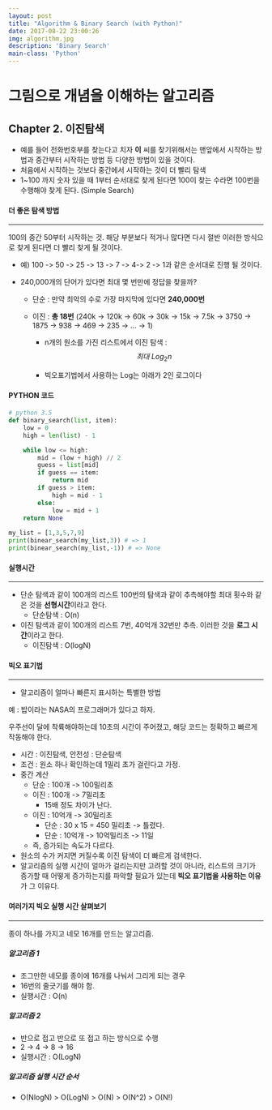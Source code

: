 ```yaml
---
layout: post
title: "Algorithm & Binary Search (with Python)"
date: 2017-08-22 23:00:26
img: algorithm.jpg
description: 'Binary Search'
main-class: 'Python'
---
```



# 그림으로 개념을 이해하는 알고리즘 
## Chapter 2. 이진탐색


- 예를 들어 전화번호부를 찾는다고 치자 **이** 씨를 찾기위해서는 맨앞에서 시작하는 방법과 중간부터 시작하는 방법 등 다양한 방법이 있을 것이다.
- 처음에서 시작하는 것보다 중간에서 시작하는 것이 더 빨리 탐색
- 1~100 까지 숫자 있을 때 1부터 순서대로 찾게 된다면 100이 찾는 수라면 100번을 수행해야 찾게 된다. (Simple Search)



#### 더 좋은 탐색 방법 

------------------

100의 중간 50부터 시작하는 것. 해당 부분보다 적거나 많다면 다시 절반 이러한 방식으로 찾게 된다면 더 빨리 찾게 될 것이다.

- 예) 100 -> 50 -> 25 -> 13 -> 7 -> 4-> 2 -> 1과 같은 순서대로 진행 될 것이다. 

- 240,000개의 단어가 있다면 최대 몇 번만에 정답을 찾을까?

  - 단순 : 만약 최악의 수로 가장 마지막에 있다면 **240,000번** 

  - 이진 : **총 18번** (240k -> 120k -> 60k -> 30k -> 15k -> 7.5k -> 3750 -> 1875 -> 938 -> 469 -> 235 -> … -> 1)

    - n개의 원소를 가진 리스트에서 이진 탐색 : 
      $$
      최대 \ Log_2n
      $$

    - 빅오표기법에서 사용하는 Log는 아래가 2인 로그이다

#### PYTHON 코드 

```python
# python 3.5 
def binary_search(list, item):
	low = 0
  	high = len(list) - 1

 	while low <= high:
      	mid = (low + high) // 2
  		guess = list[mid]
  		if guess == item:
    		return mid
        if guess > item:
    		high = mid - 1
  		else:
    		low = mid + 1
    return None
  
my_list = [1,3,5,7,9]
print(binear_search(my_list,3)) # => 1
print(binear_search(my_list,-1)) # => None
```



#### 실행시간

----------------

- 단순 탐색과 같이 100개의 리스트 100번의 탐색과 같이 추측해야할 최대 횟수와 같은 것을 **선형시간**이라고 한다.
  - 단순탐색 : O(n)
- 이진 탐색과 같이 100개의 리스트 7번, 40억개 32번만 추측. 이러한 것을 **로그 시간**이라고 한다.
  - 이진탐색 : O(logN)



#### 빅오 표기법 

-------

- 알고리즘이 얼마나 빠른지 표시하는 특별한 방법



예 : 밥이라는 NASA의 프로그래머가 있다고 하자. 

우주선이 달에 착륙해야하는데 10초의 시간이 주어졌고, 해당 코드는 정확하고 빠르게 작동해야 한다.  



- 시간 : 이진탐색, 안전성 : 단순탐색
- 조건 : 원소 하나 확인하는데 1밀리 초가 걸린다고 가정.
- 중간 계산 
  - 단순 : 100개 -> 100밀리초
  - 이진 : 100개 -> 7밀리초 
    - 15배 정도 차이가 난다. 
  - 이진 : 10억개 -> 30밀리초 
    - 단순 : 30 x 15 = 450 밀리초 -> 틀렸다. 
    - 단순 : 10억개 -> 10억밀리초 -> 11일 
  - 즉, 증가되는 속도가 다르다. 
- 원소의 수가 커지면 커질수록 이진 탐색이 더 빠르게 검색한다. 
- 알고리즘의 실행 시간이 얼마가 걸리는지만 고려할 것이 아니라, 리스트의 크기가 증가할 때 어떻게 증가하는지를 파악할 필요가 있는데 **빅오 표기법을 사용하는 이유**가 그 이유다.



#### 여러가지 빅오 실행 시간 살펴보기 

-------------

종이 하나를 가지고 네모 16개를 만드는 알고리즘. 

##### 알고리즘 1

- 조그만한 네모를 종이에 16개를 나눠서 그리게 되는 경우 
- 16번의 줄긋기를 해야 함. 
- 실행시간 : O(n)

##### 알고리즘 2

- 반으로 접고 반으로 또 접고 하는 방식으로 수행 
- 2 -> 4 -> 8 -> 16
- 실행시간 : O(LogN)

##### 알고리즘 실행 시간 순서 

- O(NlogN) > O(LogN) > O(N) > O(N^2) > O(N!)


